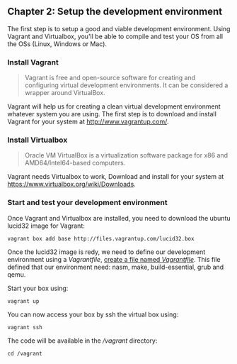 ## Chapter 2: Setup the development environment

The first step is to setup a good and viable development environment. Using Vagrant and Virtualbox, you'll be able to compile and test your OS from all the OSs (Linux, Windows or Mac).

### Install Vagrant

> Vagrant is free and open-source software for creating and configuring virtual development environments. It can be considered a wrapper around VirtualBox.

Vagrant will help us for creating a clean virtual development environment whatever system you are using.
The first step is to download and install Vagrant for your system at http://www.vagrantup.com/.

### Install Virtualbox

> Oracle VM VirtualBox is a virtualization software package for x86 and AMD64/Intel64-based computers.

Vagrant needs Virtualbox to work, Download and install for your system at https://www.virtualbox.org/wiki/Downloads.

### Start and test your development environment

Once Vagrant and Virtualbox are installed, you need to download the ubuntu lucid32 image for Vagrant:

```
vagrant box add base http://files.vagrantup.com/lucid32.box
```

Once the lucid32 image is redy, we need to define our development environment using a *Vagrantfile*, [create a file named *Vagrantfile*](https://github.com/SamyPesse/How-to-Make-a-Computer-Operating-System/blob/master/src/Vagrantfile). This file defined that our environment need: nasm, make, build-essential, grub and qemu.

Start your box using:

```
vagrant up
```

You can now access your box by ssh the virtual box using:

```
vagrant ssh
```

The code will be available in the */vagrant* directory:

```
cd /vagrant
```


